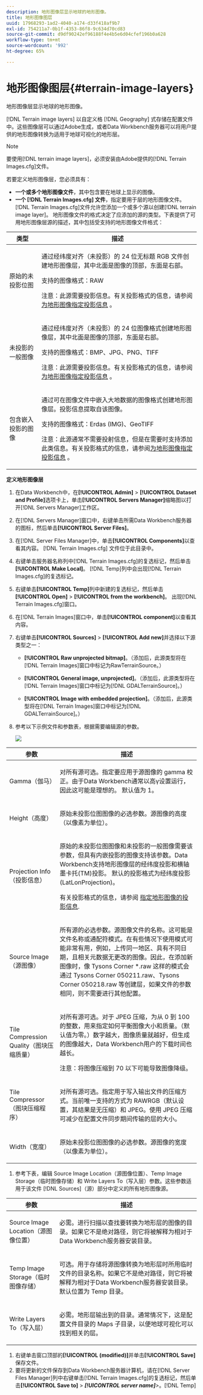 ```yaml
---
description: 地形图像层显示地球的地形图像。
title: 地形图像图层
uuid: 17968293-1ad2-4040-a174-d33f418af9b7
exl-id: 754211a7-0b1f-4353-86f8-9c634d70cd83
source-git-commit: d9df90242ef96188f4e4b5e6d04cfef196b0a628
workflow-type: tm+mt
source-wordcount: '992'
ht-degree: 65%

---
```


# 地形图像图层{#terrain-image-layers}

地形图像层显示地球的地形图像。

[!DNL Terrain image layers] 以自定义格 [!DNL Geography] 式存储在配置文件中。这些图像层可以通过Adobe生成，或者Data Workbench服务器可以将用户提供的地形图像转换为适用于地球可视化的地形层。

>[!NOTE]
>
>要使用[!DNL terrain image layers]，必须安装由Adobe提供的[!DNL Terrain Images.cfg]文件。

若要定义地形图像层，您必须具有：

* **一个或多个地形图像文件**，其中包含要在地球上显示的图像。
* **一个 [!DNL Terrain Images.cfg] 文件**，指定要用于层的地形图像文件。[!DNL Terrain Images.cfg]文件允许您添加一个或多个源以创建[!DNL terrain image layer]。 地形图像文件的格式决定了应添加的源的类型。下表提供了可用地形图像层源的描述，其中包括受支持的地形图像文件格式：

<table id="table_CFDF5E61FCCD40B29A9D35FFA42F68D1"> 
 <thead> 
  <tr> 
   <th colname="col1" class="entry"> 类型 </th> 
   <th colname="col2" class="entry"> 描述 </th> 
  </tr> 
 </thead>
 <tbody> 
  <tr> 
   <td colname="col1"> <p>原始的未投影位图 </p> </td> 
   <td colname="col2"> <p>通过经纬度对齐（未投影）的 24 位无标题 RGB 文件创建<span class="wintitle">地形图像层</span>，其中北面是图像的顶部，东面是右部。 </p> <p>支持的图像格式：RAW </p> <p> <p>注意：此源需要投影信息。有关投影格式的信息，请参阅<a href="../../../../home/c-get-started/c-im-layers/c-ter-img-layers/c-proj-info-ter-imgs.md#concept-eec35baa01744895b847a02e69dad04e">为地形图像指定投影信息</a> 。 </p> </p> </td> 
  </tr> 
  <tr> 
   <td colname="col1"> <p>未投影的一般图像 </p> </td> 
   <td colname="col2"> <p>通过经纬度对齐（未投影）的 24 位图像格式创建<span class="wintitle">地形图像层</span>，其中北面是图像的顶部，东面是右部。 </p> <p>支持的图像格式：BMP、JPG、PNG、TIFF </p> <p> <p>注意：此源需要投影信息。有关投影格式的信息，请参阅<a href="../../../../home/c-get-started/c-im-layers/c-ter-img-layers/c-proj-info-ter-imgs.md#concept-eec35baa01744895b847a02e69dad04e">为地形图像指定投影信息</a> 。 </p> </p> </td> 
  </tr> 
  <tr> 
   <td colname="col1"> <p>包含嵌入投影的图像 </p> </td> 
   <td colname="col2"> <p>通过可在图像文件中嵌入大地数据的图像格式创建<span class="wintitle">地形图像层</span>。投影信息提取自该图像。 </p> <p>支持的图像格式：Erdas (IMG)、GeoTIFF </p> <p> <p>注意：此源通常不需要投射信息，但是在需要时支持添加此类信息。有关投影格式的信息，请参阅<a href="../../../../home/c-get-started/c-im-layers/c-ter-img-layers/c-proj-info-ter-imgs.md#concept-eec35baa01744895b847a02e69dad04e">为地形图像指定投影信息</a> 。 </p> </p> </td> 
  </tr> 
 </tbody> 
</table>

**定义地形图像层**

1. 在Data Workbench中，在&#x200B;**[!UICONTROL Admin]** > **[!UICONTROL Dataset and Profile]**&#x200B;选项卡上，单击&#x200B;**[!UICONTROL Servers Manager]**&#x200B;缩略图以打开[!DNL Servers Manager]工作区。
1. 在[!DNL Servers Manager]窗口中，右键单击所需Data Workbench服务器的图标，然后单击&#x200B;**[!UICONTROL Server Files]**。
1. 在[!DNL Server Files Manager]中，单击&#x200B;**[!UICONTROL Components]**&#x200B;以查看其内容。 [!DNL Terrain Images.cfg] 文件位于此目录中。
1. 右键单击服务器名称列中[!DNL Terrain Images.cfg]的复选标记，然后单击&#x200B;**[!UICONTROL Make Local]**。 [!DNL Temp]列中会出现[!DNL Terrain Images.cfg]的复选标记。
1. 右键单击&#x200B;**[!UICONTROL Temp]**&#x200B;列中新建的复选标记，然后单击&#x200B;**[!UICONTROL Open]** > **[!UICONTROL from the workbench]**。 出现[!DNL Terrain Images.cfg]窗口。
1. 在[!DNL Terrain Images]窗口中，单击&#x200B;**[!UICONTROL component]**&#x200B;以查看其内容。
1. 右键单击&#x200B;**[!UICONTROL Sources]** > **[!UICONTROL Add new]**&#x200B;并选择以下源类型之一：

   * **[!UICONTROL Raw unprojected bitmap]**。（添加后，此源类型将在[!DNL Terrain Images]窗口中标记为RawTerrainSource。）

   * **[!UICONTROL General image, unprojected]**。（添加后，此源类型将在[!DNL Terrain Images]窗口中标记为[!DNL GDALTerrainSource]。）

   * **[!UICONTROL Image with embedded projection]**。（添加后，此源类型将在[!DNL Terrain Images]窗口中标记为[!DNL GDALTerrainSource]。）

1. 参考以下示例文件和参数表，根据需要编辑源的参数。

   ![](assets/cfg_TerrainImages_ALL.png)

<table id="table_345ACB4C48524516AADB731D87FC6792"> 
 <thead> 
  <tr> 
   <th colname="col1" class="entry"> 参数 </th> 
   <th colname="col2" class="entry"> 描述 </th> 
  </tr>
 </thead>
 <tbody> 
  <tr> 
   <td colname="col1"> <p>Gamma（伽马） </p> </td> 
   <td colname="col2"> <p>对所有源可选。指定要应用于源图像的 gamma 校正。由于Data Workbench通常以高γ设置运行，因此这可能是理想的。 默认值为 1。 </p> </td> 
  </tr> 
  <tr> 
   <td colname="col1"> <p>Height（高度） </p> </td> 
   <td colname="col2"> <p>原始未投影位图图像的必选参数。源图像的高度（以像素为单位）。 </p> </td> 
  </tr> 
  <tr> 
   <td colname="col1"> <p>Projection Info（投影信息） </p> </td> 
   <td colname="col2"> <p>原始的未投影位图图像和未投影的一般图像需要该参数，但具有内嵌投影的图像支持该参数。Data Workbench支持地形图像层的经纬度投影和横轴墨卡托(TM)投影。 默认的投影格式为经纬度投影 (LatLonProjection)。 </p> <p>有关投影格式的信息，请参阅 <a href="../../../../home/c-get-started/c-im-layers/c-ter-img-layers/c-proj-info-ter-imgs.md#concept-eec35baa01744895b847a02e69dad04e"> 指定地形图像的投影信息</a>. </p> </td> 
  </tr> 
  <tr> 
   <td colname="col1"> <p>Source Image（源图像） </p> </td> 
   <td colname="col2"> <p>所有源的必选参数。源图像文件的名称。这可能是文件名称或通配符模式。在有些情况下使用模式可能非常有用，例如，上传同一地区、具有不同日期，且相关元数据无更改的图像。因此，在添加新图像时，像 <span class="filepath">Tysons Corner *.raw</span> 这样的模式会通过 <span class="filepath">Tysons Corner 050211.raw</span>、<span class="filepath">Tysons Corner 050218.raw</span> 等创建层，如果文件的参数相同，则不需要进行其他配置。 </p> </td> 
  </tr> 
  <tr> 
   <td colname="col1"> <p>Tile Compression Quality（图块压缩质量） </p> </td> 
   <td colname="col2"> <p>对所有源可选。对于 JPEG 压缩，为从 0 到 100 的整数，用来指定如何平衡图像大小和质量。（默认值为零。）数字越大，图像质量就越好，但生成的图像越大，Data Workbench用户的下载时间也越长。 </p> <p> <p>注意：将图像压缩到 70 以下可能导致图像降级。 </p> </p> </td> 
  </tr> 
  <tr> 
   <td colname="col1"> <p>Tile Compressor（图块压缩程序） </p> </td> 
   <td colname="col2"> <p>对所有源可选。指定用于写入输出文件的压缩方式。当前唯一支持的方式为 RAWRGB（默认设置，其结果是无压缩）和 JPEG。使用 JPEG 压缩可减少在配置文件同步期间传输的层的大小。 </p> </td> 
  </tr> 
  <tr> 
   <td colname="col1"> <p>Width（宽度） </p> </td> 
   <td colname="col2"> <p>原始未投影位图图像的必选参数。源图像的宽度（以像素为单位）。 </p> </td> 
  </tr> 
 </tbody> 
</table>

1. 参考下表，编辑 Source Image Location（源图像位置）、Temp Image Storage（临时图像存储）和 Write Layers To（写入层）参数。这些参数适用于该文件 [!DNL Sources]（源）部分中定义的所有地形图像源。

<table id="table_103F02C54ED94C6C922450F5B2781CAE"> 
 <thead> 
  <tr> 
   <th colname="col1" class="entry"> 参数 </th> 
   <th colname="col2" class="entry"> 描述 </th> 
  </tr>
 </thead>
 <tbody> 
  <tr> 
   <td colname="col1"> <p>Source Image Location（源图像位置） </p> </td> 
   <td colname="col2"> <p>必需。进行扫描以查找要转换为地形层的图像的目录。如果它不是绝对路径，则它将被解释为相对于Data Workbench服务器安装目录。 </p> </td> 
  </tr> 
  <tr> 
   <td colname="col1"> <p>Temp Image Storage（临时图像存储） </p> </td> 
   <td colname="col2"> <p>可选。用于存储将源图像转换为地形层时所用临时文件的目录名称。如果它不是绝对路径，则它将被解释为相对于Data Workbench服务器安装目录。 默认位置为 <span class="wintitle">Temp</span> 目录。 </p> </td> 
  </tr> 
  <tr> 
   <td colname="col1"> <p>Write Layers To（写入层） </p> </td> 
   <td colname="col2"> <p>必需。地形层输出到的目录。通常情况下，这是配置文件目录的 Maps 子目录，以便地球可视化可以找到相关的层。 </p> </td> 
  </tr> 
 </tbody> 
</table>

1. 右键单击窗口顶部的&#x200B;**[!UICONTROL (modified)]**&#x200B;并单击&#x200B;**[!UICONTROL Save]**&#x200B;保存文件。
1. 要将更新的文件保存到Data Workbench服务器计算机，请在[!DNL Server Files Manager]列中右键单击[!DNL Terrain Images.cfg]的复选标记，然后单击&#x200B;**[!UICONTROL Save to]** > ***[!UICONTROL server name]**>*。[!DNL Temp]
